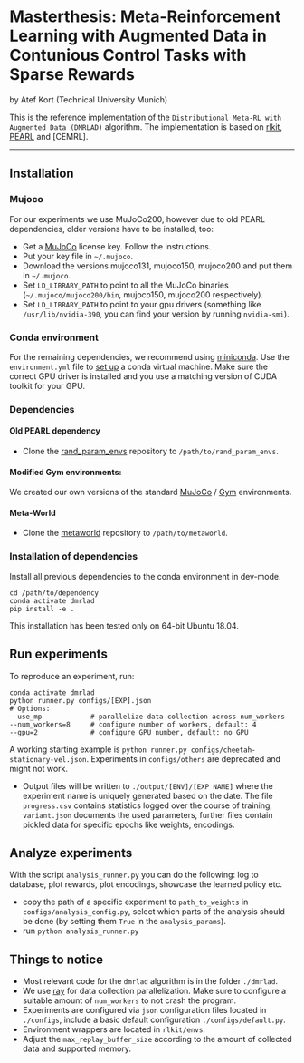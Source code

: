 # Masterthesis: Meta-Reinforcement Learning with Augmented Data in Contunious Control Tasks with Sparse Rewards

by Atef Kort (Technical University Munich)

This is the reference implementation of the `Distributional Meta-RL with Augmented Data (DMRLAD)` algorithm.
The implementation is based on [rlkit](https://github.com/vitchyr/rlkit), [PEARL](https://github.com/katerakelly/oyster) and [CEMRL]. 

--------------------------------------

## Installation

### Mujoco
For our experiments we use MuJoCo200, however due to old PEARL dependencies, older versions have to be installed, too:
- Get a [MuJoCo](https://www.roboti.us/index.html) license key. Follow the instructions.
- Put your key file in `~/.mujoco`.
- Download the versions mujoco131, mujoco150, mujoco200 and put them in `~/.mujoco`.
- Set `LD_LIBRARY_PATH` to point to all the MuJoCo binaries (`~/.mujoco/mujoco200/bin`, mujoco150, mujoco200 respectively).
- Set `LD_LIBRARY_PATH` to point to your gpu drivers (something like `/usr/lib/nvidia-390`, you can find your version by running `nvidia-smi`).

### Conda environment
For the remaining dependencies, we recommend using [miniconda](https://docs.conda.io/en/latest/miniconda.html).
Use the `environment.yml` file to [set up](https://docs.conda.io/projects/conda/en/latest/user-guide/tasks/manage-environments.html#) a conda virtual machine.
Make sure the correct GPU driver is installed and you use a matching version of CUDA toolkit for your GPU.

### Dependencies

#### Old PEARL dependency
- Clone the [rand_param_envs](https://github.com/dennisl88/rand_param_envs.git) repository to `/path/to/rand_param_envs`.

#### Modified Gym environments:
We created our own versions of the standard [MuJoCo](https://www.roboti.us/index.html) / [Gym](https://gym.openai.com/) environments.

#### Meta-World
- Clone the [metaworld](https://github.com/rlworkgroup/metaworld) repository to `/path/to/metaworld`.

### Installation of dependencies
Install all previous dependencies to the conda environment in dev-mode.
```
cd /path/to/dependency
conda activate dmrlad
pip install -e .
```
This installation has been tested only on 64-bit Ubuntu 18.04.

## Run experiments
To reproduce an experiment, run:
```
conda activate dmrlad
python runner.py configs/[EXP].json
# Options:
--use_mp            # parallelize data collection across num_workers
--num_workers=8     # configure number of workers, default: 4
--gpu=2             # configure GPU number, default: no GPU
```
A working starting example is `python runner.py configs/cheetah-stationary-vel.json`.
Experiments in `configs/others` are deprecated and might not work.
- Output files will be written to `./output/[ENV]/[EXP NAME]` where the experiment name is uniquely generated based on the date.
The file `progress.csv` contains statistics logged over the course of training, `variant.json` documents the used parameters,
  further files contain pickled data for specific epochs like weights, encodings.
  

## Analyze experiments
With the script `analysis_runner.py` you can do the following:
log to database, plot rewards, plot encodings, showcase the learned policy etc.
- copy the path of a specific experiment to `path_to_weights` in `configs/analysis_config.py`,
  select which parts of the analysis should be done (by setting them `True` in the `analysis_params`).
- run `python analysis_runner.py`


## Things to notice
- Most relevant code for the `dmrlad` algorithm is in the folder `./dmrlad`.
- We use [ray](https://docs.ray.io/en/master/) for data collection parallelization.
Make sure to configure a suitable amount of `num_workers` to not crash the program.
- Experiments are configured via `json` configuration files located in `./configs`, include a basic default configuration `./configs/default.py`.
- Environment wrappers are located in `rlkit/envs`.
- Adjust the `max_replay_buffer_size` according to the amount of collected data and supported memory.